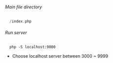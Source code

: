 ###### Main file directory  
```php  
  /index.php  
```  

###### Run server  
```php. 
  php -S localhost:9000  
```
- Choose localhost server between 3000 ~ 9999  
